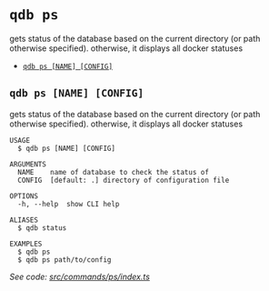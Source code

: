 `qdb ps`
========

gets status of the database based on the current directory (or path otherwise specified). otherwise, it displays all docker statuses

* [`qdb ps [NAME] [CONFIG]`](#qdb-ps-name-config)

## `qdb ps [NAME] [CONFIG]`

gets status of the database based on the current directory (or path otherwise specified). otherwise, it displays all docker statuses

```
USAGE
  $ qdb ps [NAME] [CONFIG]

ARGUMENTS
  NAME    name of database to check the status of
  CONFIG  [default: .] directory of configuration file

OPTIONS
  -h, --help  show CLI help

ALIASES
  $ qdb status

EXAMPLES
  $ qdb ps
  $ qdb ps path/to/config
```

_See code: [src/commands/ps/index.ts](https://github.com/trulyronak/qudb/blob/v1.0.0/src/commands/ps/index.ts)_
